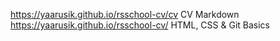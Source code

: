  https://yaarusik.github.io/rsschool-cv/cv CV Markdown  
 https://yaarusik.github.io/rsschool-cv/ HTML, CSS & Git Basics
